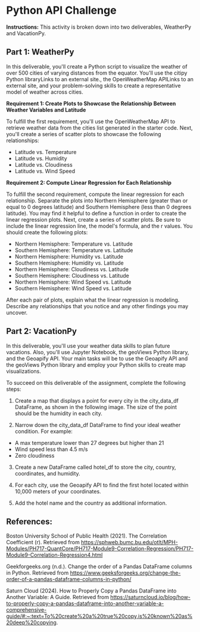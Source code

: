 # Python API Challenge

**Instructions:**
This activity is broken down into two deliverables, WeatherPy and VacationPy.

## Part 1: WeatherPy
In this deliverable, you'll create a Python script to visualize the weather of over 500 cities of varying distances from the equator. You'll use the citipy Python libraryLinks to an external site., the OpenWeatherMap APILinks to an external site, and your problem-solving skills to create a representative model of weather across cities. 

**Requirement 1: Create Plots to Showcase the Relationship Between Weather Variables and Latitude**

To fulfill the first requirement, you'll use the OpenWeatherMap API to retrieve weather data from the cities list generated in the starter code. Next, you'll create a series of scatter plots to showcase the following relationships:

- Latitude vs. Temperature
- Latitude vs. Humidity
- Latitude vs. Cloudiness
- Latitude vs. Wind Speed

**Requirement 2: Compute Linear Regression for Each Relationship**

To fulfill the second requirement, compute the linear regression for each relationship. Separate the plots into Northern Hemisphere (greater than or equal to 0 degrees latitude) and Southern Hemisphere (less than 0 degrees latitude). You may find it helpful to define a function in order to create the linear regression plots. Next, create a series of scatter plots. Be sure to include the linear regression line, the model's formula, and the r values. You should create the following plots:

- Northern Hemisphere: Temperature vs. Latitude
- Southern Hemisphere: Temperature vs. Latitude
- Northern Hemisphere: Humidity vs. Latitude
- Southern Hemisphere: Humidity vs. Latitude
- Northern Hemisphere: Cloudiness vs. Latitude
- Southern Hemisphere: Cloudiness vs. Latitude
- Northern Hemisphere: Wind Speed vs. Latitude
- Southern Hemisphere: Wind Speed vs. Latitude

After each pair of plots, explain what the linear regression is modeling. Describe any relationships that you notice and any other findings you may uncover.


## Part 2: VacationPy
In this deliverable, you'll use your weather data skills to plan future vacations. Also, you'll use Jupyter Notebook, the geoViews Python library, and the Geoapify API. Your main tasks will be to use the Geoapify API and the geoViews Python library and employ your Python skills to create map visualizations.

To succeed on this deliverable of the assignment, complete the following steps:

1. Create a map that displays a point for every city in the city_data_df DataFrame, as shown in the following image. The size of the point should be the humidity in each city.

2. Narrow down the city_data_df DataFrame to find your ideal weather condition. For example:

  - A max temperature lower than 27 degrees but higher than 21
  - Wind speed less than 4.5 m/s
  - Zero cloudiness

3. Create a new DataFrame called hotel_df to store the city, country, coordinates, and humidity.

4. For each city, use the Geoapify API to find the first hotel located within 10,000 meters of your coordinates.

5. Add the hotel name and the country as additional information.



## References:

Boston University School of Public Health (2021). The Correlation Coefficient (r). Retrieved from https://sphweb.bumc.bu.edu/otlt/MPH-Modules/PH717-QuantCore/PH717-Module9-Correlation-Regression/PH717-Module9-Correlation-Regression4.html

Geekforgeeks.org (n.d.). Change the order of a Pandas DataFrame columns in Python. Retrieved from https://www.geeksforgeeks.org/change-the-order-of-a-pandas-dataframe-columns-in-python/

Saturn Cloud (2024). How to Properly Copy a Pandas DataFrame into Another Variable: A Guide. Retrieved from https://saturncloud.io/blog/how-to-properly-copy-a-pandas-dataframe-into-another-variable-a-comprehensive-guide/#:~:text=To%20create%20a%20true%20copy,is%20known%20as%20deep%20copying.
